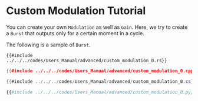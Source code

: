 # Custom Modulation Tutorial

You can create your own `Modulation` as well as `Gain`.
Here, we try to create a `Burst` that outputs only for a certain moment in a cycle.

The following is a sample of `Burst`.

```rust,edition2021
{{#include ../../../codes/Users_Manual/advanced/custom_modulation_0.rs}}
```

```cpp
{{#include ../../../codes/Users_Manual/advanced/custom_modulation_0.cpp}}
```

```cs
{{#include ../../../codes/Users_Manual/advanced/custom_modulation_0.cs}}
```

```python
{{#include ../../../codes/Users_Manual/advanced/custom_modulation_0.py}}
```
